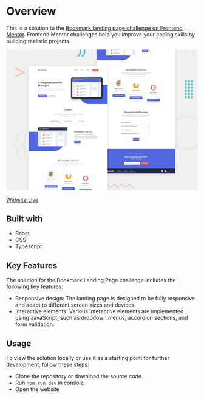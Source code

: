 # Overview

This is a solution to the [Bookmark landing page challenge on Frontend Mentor](https://www.frontendmentor.io/challenges/bookmark-landing-page-5d0b588a9edda32581d29158). Frontend Mentor challenges help you improve your coding skills by building realistic projects.

![Website Preview](./desktop-preview.jpg)

[Website Live](https://rikster-r.github.io/bookmark-master/)

## Built with

- React
- CSS
- Typescript

## Key Features

The solution for the Bookmark Landing Page challenge includes the following key features:

- Responsive design: The landing page is designed to be fully responsive and adapt to different screen sizes and devices.
- Interactive elements: Various interactive elements are implemented using JavaScript, such as dropdown menus, accordion sections, and form validation.

## Usage

To view the solution locally or use it as a starting point for further development, follow these steps:

- Clone the repository or download the source code.
- Run `npm run dev` in console.
- Open the website
